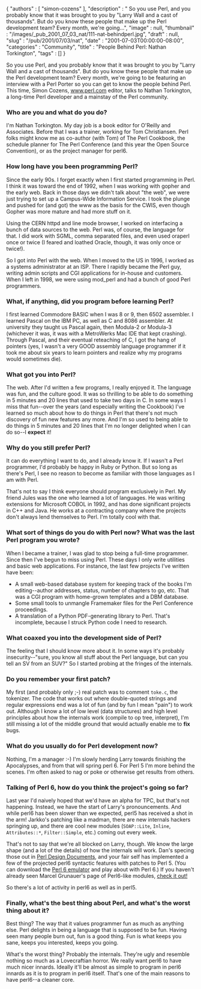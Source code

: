 {
   "authors" : [
      "simon-cozens"
   ],
   "description" : " So you use Perl, and you probably know that it was brought to you by \"Larry Wall and a cast of thousands\". But do you know these people that make up the Perl development team? Every month, we're going...",
   "image" : null,
   "thumbnail" : "/images/_pub_2001_07_03_nat/111-nat-behindperl.jpg",
   "draft" : null,
   "slug" : "/pub/2001/07/03/nat",
   "date" : "2001-07-03T00:00:00-08:00",
   "categories" : "Community",
   "title" : "People Behind Perl: Nathan Torkington",
   "tags" : []
}





So you use Perl, and you probably know that it was brought to you by
"Larry Wall and a cast of thousands". But do you know these people that
make up the Perl development team? Every month, we're going to be
featuring an interview with a Perl Porter so you can get to know the
people behind Perl. This time, Simon Cozens, www.perl.com editor, talks
to Nathan Torkington, a long-time Perl developer and a mainstay of the
Perl community.

### Who are you and what do you do?

I'm Nathan Torkington. My day job is a book editor for O'Reilly and
Associates. Before that I was a trainer, working for Tom Christiansen.
Perl folks might know me as co-author (with Tom) of The Perl Cookbook,
the schedule planner for The Perl Conference (and this year the Open
Source Convention), or as the project manager for perl6.

### How long have you been programming Perl?

Since the early 90s. I forget exactly when I first started programming
in Perl. I think it was toward the end of 1992, when I was working with
gopher and the early web. Back in those days we didn't talk about "the
web", we were just trying to set up a Campus-Wide Information Service. I
took the plunge and pushed for (and got) the www as the basis for the
CWIS, even though Gopher was more mature and had more stuff on it.

Using the CERN httpd and line mode browser, I worked on interfacing a
bunch of data sources to the web. Perl was, of course, the language for
that. I did work with SGML, comma separated files, and even used oraperl
once or twice (I feared and loathed Oracle, though, it was only once or
twice!).

So I got into Perl with the web. When I moved to the US in 1996, I
worked as a systems administrator at an ISP. There I rapidly became the
Perl guy, writing admin scripts and CGI applications for in-house and
customers. When I left in 1998, we were using mod\_perl and had a bunch
of good Perl programmers.

### What, if anything, did you program before learning Perl?

I first learned Commodore BASIC when I was 8 or 9, then 6502 assembler.
I learned Pascal on the IBM PC, as well as C and 8086 assembler. At
university they taught us Pascal again, then Modula-2 or Modula-3
(whichever it was, it was with a MetroWerks Mac IDE that kept crashing).
Through Pascal, and their eventual reteaching of C, I got the hang of
pointers (yes, I wasn't a very GOOD assembly language programmer if it
took me about six years to learn pointers and realize why my programs
would sometimes die).

### What got you into Perl?

The web. After I'd written a few programs, I really enjoyed it. The
language was fun, and the culture good. It was so thrilling to be able
to do something in 5 minutes and 20 lines that used to take two days in
C. In some ways I miss that fun--over the years (and especially writing
the Cookbook) I've learned so much about how to do things in Perl that
there's not much discovery of fun new features any more. And I'm so used
to being able to do things in 5 minutes and 20 lines that I'm no longer
delighted when I can do so--I **expect** it!

### Why do you still prefer Perl?

It can do everything I want to do, and I already know it. If I wasn't a
Perl programmer, I'd probably be happy in Ruby or Python. But so long as
there's Perl, I see no reason to become as familiar with those languages
as I am with Perl.

That's not to say I think everyone should program exclusively in Perl.
My friend Jules was the one who learned a lot of languages. He was
writing extensions for Microsoft COBOL in 1992, and has done significant
projects in C++ and Java. He works at a contracting company where the
projects don't always lend themselves to Perl. I'm totally cool with
that.

### What sort of things do you do with Perl now? What was the last Perl program you wrote?

When I became a trainer, I was glad to stop being a full-time
programmer. Since then I've begun to miss using Perl. These days I only
write utilities and basic web applications. For instance, the last few
projects I've written have been:

-   A small web-based database system for keeping track of the books I'm
    editing--author addresses, status, number of chapters to go, etc.
    That was a CGI program with home-grown templates and a DBM database.
-   Some small tools to unmangle Framemaker files for the Perl
    Conference proceedings.
-   A translation of a Python PDF-generating library to Perl. That's
    incomplete, because I struck Python code I need to research.

### What coaxed you into the development side of Perl?

The feeling that I should know more about it. In some ways it's probably
insecurity--"sure, you know all stuff about the Perl language, but can
you tell an SV from an SUV?" So I started probing at the fringes of the
internals.

### Do you remember your first patch?

My first (and probably only ;-) real patch was to comment `toke.c`, the
tokenizer. The code that works out where double-quoted strings and
regular expressions end was a lot of fun (and by fun I mean "pain") to
work out. Although I know a lot of low level (data structures) and high
level principles about how the internals work (compile to op tree,
interpret), I'm still missing a lot of the middle ground that would
actually enable me to **fix** bugs.
### What do you usually do for Perl development now?

Nothing, I'm a manager :-) I'm slowly herding Larry towards finishing
the Apocalypses, and from that will spring perl 6. For Perl 5 I'm more
behind the scenes. I'm often asked to nag or poke or otherwise get
results from others.
### Talking of Perl 6, how do you think the project's going so far?

Last year I'd naively hoped that we'd have an alpha for TPC, but that's
not happening. Instead, we have the start of Larry's pronouncements. And
while perl6 has been slower than we expected, perl5 has received a shot
in the arm! Jarkko's patching like a madman, there are new internals
hackers springing up, and there are cool new modules (`SOAP::Lite`,
`Inline`, `Attributes::*`, `Filter::Simple`, etc.) coming out every
week.

That's not to say that we're all blocked on Larry, though. We know the
large shape (and a lot of the details) of how the internals will work.
Dan's specing those out in [Perl Design
Documents](http://dev.perl.org/pdd/), and your fair self has implemented
a few of the projected perl6 syntactic features with patches to Perl 5.
(You can download the [Perl 6
emulator](http://simon-cozens.org/hacks/perl6.tar.gz) and play about
with Perl 6.) If you haven't already seen Marcel Grunauer's page of
Perl6-like modules, [check it out!](http://www.codewerk.com/perl6/)

So there's a lot of activity in perl6 as well as in perl5.

### Finally, what's the best thing about Perl, and what's the worst thing about it?

Best thing? The way that it values programmer fun as much as anything
else. Perl delights in being a language that is supposed to be fun.
Having seen many people burn out, fun is a good thing. Fun is what keeps
you sane, keeps you interested, keeps you going.

What's the worst thing? Probably the internals. They're ugly and
resemble nothing so much as a Lovecraftian horror. We really want perl6
to have much nicer innards. Ideally it'll be almost as simple to program
in perl6 innards as it is to program in perl6 itself. That's one of the
main reasons to have perl6--a cleaner core.


